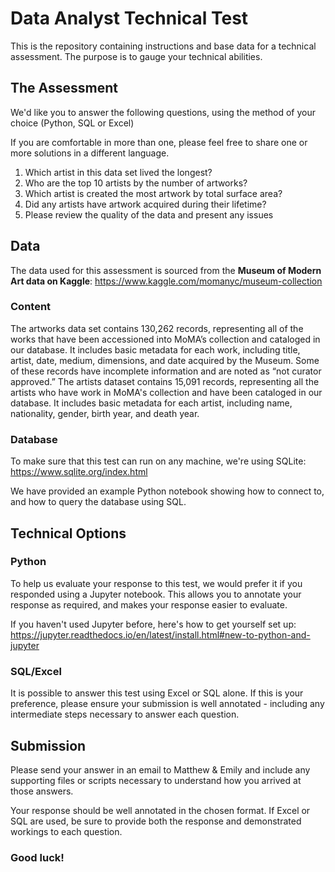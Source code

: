 # Data Analyst Technical Test

This is the repository containing instructions and base data for a technical assessment. The purpose is to gauge your technical abilities.

## The Assessment

We'd like you to answer the following questions, using the method of your choice (Python, SQL or Excel)

If you are comfortable in more than one, please feel free to share one or more solutions in a different language.

1) Which artist in this data set lived the longest?
2) Who are the top 10 artists by the number of artworks?
3) Which artist is created the most artwork by total surface area?
4) Did any artists have artwork acquired during their lifetime?
5) Please review the quality of the data and present any issues

## Data

The data used for this assessment is sourced from the **Museum of Modern Art data on Kaggle**: <https://www.kaggle.com/momanyc/museum-collection>

### Content

The artworks data set contains 130,262 records, representing all of the works that have been accessioned into MoMA’s collection and cataloged in our database. It includes basic metadata for each work, including title, artist, date, medium, dimensions, and date acquired by the Museum. Some of these records have incomplete information and are noted as “not curator approved.” The artists dataset contains 15,091 records, representing all the artists who have work in MoMA's collection and have been cataloged in our database. It includes basic metadata for each artist, including name, nationality, gender, birth year, and death year.

### Database

To make sure that this test can run on any machine, we're using SQLite: <https://www.sqlite.org/index.html>

We have provided an example Python notebook showing how to connect to, and how to query the database using SQL.

## Technical Options

### Python

To help us evaluate your response to this test, we would prefer it if you responded using a Jupyter notebook. This allows you to annotate your response as required, and makes your response easier to evaluate.

If you haven't used Jupyter before, here's how to get yourself set up:
<https://jupyter.readthedocs.io/en/latest/install.html#new-to-python-and-jupyter>

### SQL/Excel

It is possible to answer this test using Excel or SQL alone. If this is your preference, please ensure your submission is well annotated - including any intermediate steps necessary to answer each question.

## Submission

Please send your answer in an email to Matthew & Emily and include any supporting files or scripts necessary to understand how you arrived at those answers.

Your response should be well annotated in the chosen format. If Excel or SQL are used, be sure to provide both the response and demonstrated workings to each question.

### Good luck!
